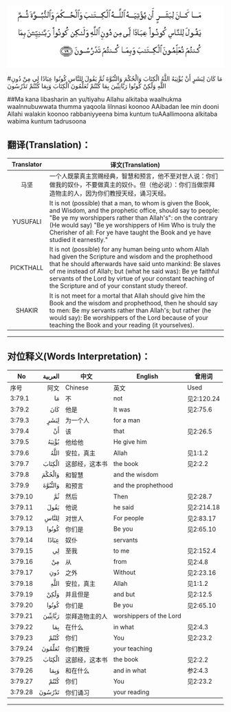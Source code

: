 ![003:079](images/003_079.gif)

#مَا كَانَ لِبَشَرٍ أَنْ يُؤْتِيَهُ اللَّهُ الْكِتَابَ وَالْحُكْمَ وَالنُّبُوَّةَ ثُمَّ يَقُولَ لِلنَّاسِ كُونُوا عِبَادًا لِي مِنْ دُونِ اللَّهِ وَلَٰكِنْ كُونُوا رَبَّانِيِّينَ بِمَا كُنْتُمْ تُعَلِّمُونَ الْكِتَابَ وَبِمَا كُنْتُمْ تَدْرُسُونَ 

##Ma kana libasharin an yu/tiyahu Allahu alkitaba waalhukma waalnnubuwwata thumma yaqoola lilnnasi koonoo AAibadan lee min dooni Allahi walakin koonoo rabbaniyyeena bima kuntum tuAAallimoona alkitaba wabima kuntum tadrusoona 

## 翻译(Translation)：

| Translator | 译文(Translation)                                            |
| :--------: | ------------------------------------------------------------ |
|    马坚    | 一个人既蒙真主赏赐经典，智慧和预言，他不至对世人说：你们做我的奴仆，不要做真主的奴仆。但（他必说）：你们当做崇拜造物主的人，因为你们教授天经，诵习天经。 |
|  YUSUFALI  | It is not (possible) that a man, to whom is given the Book, and Wisdom, and the prophetic office, should say to people: "Be ye my worshippers rather than Allah's": on the contrary (He would say) "Be ye worshippers of Him Who is truly the Cherisher of all: For ye have taught the Book and ye have studied it earnestly." |
| PICKTHALL  | It is not (possible) for any human being unto whom Allah had given the Scripture and wisdom and the prophethood that he should afterwards have said unto mankind: Be slaves of me instead of Allah; but (what he said was): Be ye faithful servants of the Lord by virtue of your constant teaching of the Scripture and of your constant study thereof. |
|   SHAKIR   | It is not meet for a mortal that Allah should give him the Book and the wisdom and prophethood, then he should say to men: Be my servants rather than Allah's; but rather (he would say): Be worshippers of the Lord because of your teaching the Book and your reading (it yourselves). |

---

## 对位释义(Words Interpretation)：

| No   | العربية | 中文    | English | 曾用词 |
| ---- | ------: | ------- | ------- | ------ |
| 序号 |    阿文 | Chinese | 英文    | Used   |
| 3:79.1  | مَا      | 不             | not                     | 见2:120.24 |
| 3:79.2  | كَانَ     | 他是           | It was                  | 见2:75.6   |
| 3:79.3  | لِبَشَرٍ    | 为一个人       | for a man               |            |
| 3:79.4  | أَنْ      | 该             | that                    | 见2:26.5   |
| 3:79.5  | يُؤْتِيَهُ   | 他给他         | He give him             |            |
| 3:79.6  | اللَّهُ    | 安拉，真主     | Allah                   | 见1:1.2    |
| 3:79.7  | الْكِتَابَ  | 这部经，这本书 | the book                | 见2:2.2    |
| 3:79.8  | وَالْحُكْمَ  | 和智慧         | and the wisdom          |            |
| 3:79.9  | وَالنُّبُوَّةَ | 和预言         | and the prophethood     |            |
| 3:79.10 | ثُمَّ      | 然后           | Then                    | 见2:28.7   |
| 3:79.11 | يَقُولَ    | 他说           | he said                 | 见2:214.18 |
| 3:79.12 | لِلنَّاسِ   | 对世人         | For people              | 见2:83.17  |
| 3:79.13 | كُونُوا   | 你们是         | Be you                  | 见2:65.10  |
| 3:79.14 | عِبَادًا   | 奴仆           | servants                |            |
| 3:79.15 | لِي      | 至我           | to me                   | 见2:152.4  |
| 3:79.16 | مِنْ      | 从             | from                    | 见2:4.8    |
| 3:79.17 | دُونِ     | 之外           | Without                 | 见2:23.16  |
| 3:79.18 | اللَّهِ    | 安拉，真主     | Allah                   | 见1:1.2    |
| 3:79.19 | وَلَٰكِنْ    | 并且但是       | and but                 | 见2:12.5   |
| 3:79.20 | كُونُوا   | 你们是         | Be you                  | 见2:65.10  |
| 3:79.21 | رَبَّانِيِّينَ | 崇拜造物主的人 | worshippers of the Lord |            |
| 3:79.22 | بِمَا     | 在什么         | in what                 | 见2:4.3    |
| 3:79.23 | كُنْتُمْ    | 你们           | You                     | 见2:23.2   |
| 3:79.24 | تُعَلِّمُونَ  | 你们教授       | your teaching           |            |
| 3:79.25 | الْكِتَابَ  | 这部经，这本书 | the book                | 见2:2.2    |
| 3:79.26 | وَبِمَا    | 和在什么       | and in what             | 参2:4.3    |
| 3:79.27 | كُنْتُمْ    | 你们           | You                     | 见2:23.2   |
| 3:79.28 | تَدْرُسُونَ  | 你们诵习       | your reading            |            |

---
